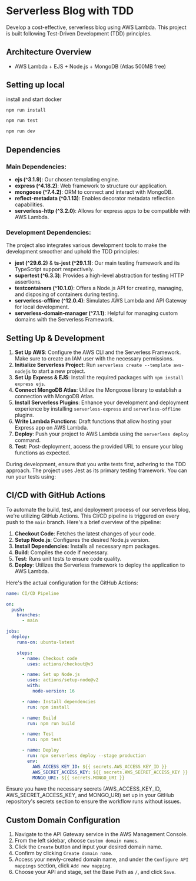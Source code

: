 # Serverless Blog with TDD

Develop a cost-effective, serverless blog using AWS Lambda. This project is built following Test-Driven Development (TDD) principles.

## Architecture Overview
- AWS Lambda + EJS + Node.js + MongoDB (Atlas 500MB free)


## Setting up local

install and start docker

```bash
npm run install
```

```bash
npm run test
```

```bash
npm run dev
```

## Dependencies

### Main Dependencies:
- **ejs (^3.1.9)**: Our chosen templating engine.
- **express (^4.18.2)**: Web framework to structure our application.
- **mongoose (^7.4.2)**: ORM to connect and interact with MongoDB.
- **reflect-metadata (^0.1.13)**: Enables decorator metadata reflection capabilities.
- **serverless-http (^3.2.0)**: Allows for express apps to be compatible with AWS Lambda.

### Development Dependencies:
The project also integrates various development tools to make the development smoother and uphold the TDD principles:

- **jest (^29.6.2)** & **ts-jest (^29.1.1)**: Our main testing framework and its TypeScript support respectively.
- **supertest (^6.3.3)**: Provides a high-level abstraction for testing HTTP assertions.
- **testcontainers (^10.1.0)**: Offers a Node.js API for creating, managing, and disposing of containers during testing.
- **serverless-offline (^12.0.4)**: Simulates AWS Lambda and API Gateway for local development.
- **serverless-domain-manager (^7.1.1)**: Helpful for managing custom domains with the Serverless Framework.

## Setting Up & Development

1. **Set Up AWS**: Configure the AWS CLI and the Serverless Framework. Make sure to create an IAM user with the necessary permissions.
2. **Initialize Serverless Project**: Run `serverless create --template aws-nodejs` to start a new project.
3. **Set Up Express & EJS**: Install the required packages with `npm install express ejs`.
4. **Connect MongoDB Atlas**: Utilize the Mongoose library to establish a connection with MongoDB Atlas.
5. **Install Serverless Plugins**: Enhance your development and deployment experience by installing `serverless-express` and `serverless-offline` plugins.
6. **Write Lambda Functions**: Draft functions that allow hosting your Express app on AWS Lambda.
7. **Deploy**: Push your project to AWS Lambda using the `serverless deploy` command.
8. **Test**: Post-deployment, access the provided URL to ensure your blog functions as expected.

During development, ensure that you write tests first, adhering to the TDD approach. The project uses Jest as its primary testing framework. You can run your tests using:

## CI/CD with GitHub Actions

To automate the build, test, and deployment process of our serverless blog, we're utilizing GitHub Actions. This CI/CD pipeline is triggered on every push to the `main` branch. Here's a brief overview of the pipeline:

1. **Checkout Code**: Fetches the latest changes of your code.
2. **Setup Node.js**: Configures the desired Node.js version.
3. **Install Dependencies**: Installs all necessary npm packages.
4. **Build**: Compiles the code if necessary.
5. **Test**: Runs unit tests to ensure code quality.
6. **Deploy**: Utilizes the Serverless framework to deploy the application to AWS Lambda.

Here's the actual configuration for the GitHub Actions:

```yaml
name: CI/CD Pipeline

on:
  push:
    branches:
      - main

jobs:
  deploy:
    runs-on: ubuntu-latest

    steps:
      - name: Checkout code
        uses: actions/checkout@v3

      - name: Set up Node.js
        uses: actions/setup-node@v2
        with:
          node-version: 16

      - name: Install dependencies
        run: npm install

      - name: Build
        run: npm run build

      - name: Test
        run: npm test

      - name: Deploy
        run: npx serverless deploy --stage production
        env:
          AWS_ACCESS_KEY_ID: ${{ secrets.AWS_ACCESS_KEY_ID }}
          AWS_SECRET_ACCESS_KEY: ${{ secrets.AWS_SECRET_ACCESS_KEY }}
          MONGO_URI: ${{ secrets.MONGO_URI }}
```

Ensure you have the necessary secrets (AWS_ACCESS_KEY_ID, AWS_SECRET_ACCESS_KEY, and MONGO_URI) set up in your GitHub repository's secrets section to ensure the workflow runs without issues.



## Custom Domain Configuration
1. Navigate to the API Gateway service in the AWS Management Console.
1. From the left sidebar, choose `Custom domain names`.
1. Click the `Create` button and input your desired domain name.
1. Confirm by clicking `Create domain name`.
1. Access your newly-created domain name, and under the `Configure API mappings` section, click `Add new mapping`.
1. Choose your API and stage, set the Base Path as `/`, and click `Save`.

